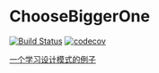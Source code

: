 # ChooseBiggerOne

[![Build Status](https://travis-ci.org/FightingLB/ChooseBiggerOne.svg?branch=master)](https://travis-ci.org/FightingLB/ChooseBiggerOne)
[![codecov](https://codecov.io/gh/FightingLB/ChooseBiggerOne/branch/master/graph/badge.svg)](https://codecov.io/gh/FightingLB/ChooseBiggerOne)

[一个学习设计模式的例子](https://www.raywenderlich.com/2102-intermediate-design-patterns-in-swift)
